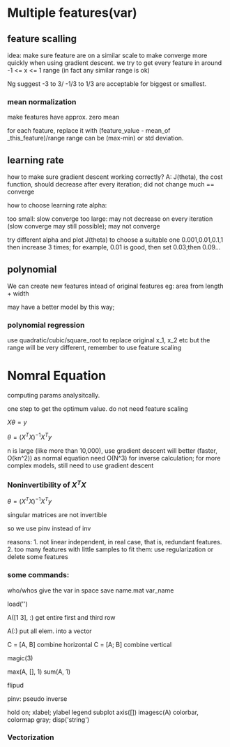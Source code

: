 # Multiple features(var)


## feature scalling

idea: make sure feature are on a similar scale to make converge more quickly when using gradient descent.
we try to get every feature in around -1 <= x <= 1 range (in fact any similar range is ok)

Ng suggest -3 to 3/ -1/3 to 1/3 are acceptable for biggest or smallest.

### mean normalization
make features have approx. zero mean

for each feature, replace it with (feature_value - mean_of _this_feature)/range
range can be  (max-min) or std deviation.


## learning rate

how to make sure gradient descent working correctly?
A: J(theta), the cost function, should decrease after every iteration; did not change much == converge

how to choose learning rate alpha:

too small: slow converge
too large: may not decrease on every iteration (slow converge may still possible); may not converge



try different alpha and plot J(theta) to choose a suitable one
0.001,0.01,0.1,1
then increase 3 times; for example, 0.01 is good, then set 0.03;then 0.09...


## polynomial

We can create new features intead of original features
eg: area from length + width

may have a better model by this way;

### polynomial regression
use quadratic/cubic/square_root to replace original x_1, x_2 etc
but the range will be very different, remember to use feature scaling


# Nomral Equation

computing params analysitcally.

one step to get the optimum value. do not need feature scaling

$X\theta = y$

$\theta = (X^TX)^{-1}X^Ty$

n is large (like more than 10,000), use gradient descent will better (faster, O(kn^2)) as normal equation need O(N^3) for inverse calculation; for more complex models, still need to use gradient descent


### Noninvertibility of $X^TX$

$\theta = (X^TX)^{-1}X^Ty$

singular matrices are not invertible

so we use pinv instead of inv

reasons: 1. not linear independent, in real case, that is, redundant features. 2. too many features with little samples to fit them: use regularization or delete some features




### some commands:
who/whos
give the var in space
save name.mat var_name

load('')

A([1 3], :)
get entire first and third row

A(:) put all elem. into a vector

C = [A, B] combine horizontal
C = [A; B] combine vertical

magic(3) 

max(A, [], 1)
sum(A, 1)

flipud

pinv: pseudo inverse

hold on;
xlabel; ylabel
legend
subplot
axis([])
imagesc(A)
colorbar, colormap gray;
disp('string')



###  Vectorization

